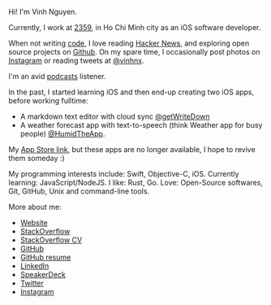 Hi! I'm Vinh Nguyen.

Currently, I work at [2359](http://2359media.com/), in Ho Chi Minh city as an iOS software developer.

When not writing [code](https://github.com/vinhnx?tab=repositories), I love reading [Hacker News](https://news.ycombinator.com/user?id=vinhnx), and exploring open source projects on [Github](https://github.com/vinhnx?tab=stars). On my spare time, I occasionally post photos on [Instagram](https://instagram.com/vinhnx) or reading tweets at [@vinhnx](https://twitter.com/@vinhnx).

I'm an avid [podcasts](https://vinhnx.github.io/podcasts/) listener.

In the past, I started learning iOS and then end-up creating two iOS apps, before working fulltime:
+ A markdown text editor with cloud sync [@getWriteDown](https://twitter.com/getWriteDown)
+ A weather forecast app with text-to-speech (think Weather app for busy people) [@HumidTheApp](https://twitter.com/HumidTheApp). 

My [App Store link](http://itunes.com/nguyenvinh), but these apps are no longer available, I hope to revive them someday :)

My programming interests include: Swift, Objective-C, iOS. Currently learning: JavaScript/NodeJS. I like: Rust, Go. Love: Open-Source softwares, Git, GitHub, Unix and command-line tools.

More about me:

+ [Website](https://vinhnx.github.io)
+ [StackOverflow](https://stackoverflow.com/users/1477298/vinh-nguyen)
+ [StackOverflow CV](https://stackoverflow.com/cv/vinh)
+ [GitHub](https://github.com/vinhnx)
+ [GitHub resume](http://resume.github.io/?vinhnx)
+ [LinkedIn](https://www.linkedin.com/in/vinhnx)
+ [SpeakerDeck](https://speakerdeck.com/vinhnx/)
+ [Twitter](https://twitter.com/@vinhnx)
+ [Instagram](https://instagram.com/vinhnx)
